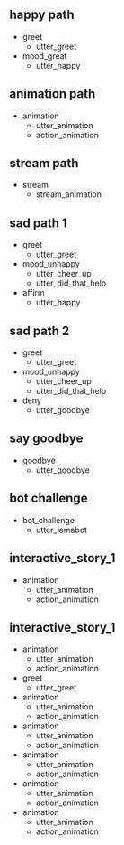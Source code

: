 ## happy path
* greet
  - utter_greet
* mood_great
  - utter_happy

## animation path
 * animation
    - utter_animation
    - action_animation
## stream path
 * stream
    - stream_animation

## sad path 1
* greet
  - utter_greet
* mood_unhappy
  - utter_cheer_up
  - utter_did_that_help
* affirm
  - utter_happy

## sad path 2
* greet
  - utter_greet
* mood_unhappy
  - utter_cheer_up
  - utter_did_that_help
* deny
  - utter_goodbye

## say goodbye
* goodbye
  - utter_goodbye

## bot challenge
* bot_challenge
  - utter_iamabot

## interactive_story_1
* animation
    - utter_animation
    - action_animation

## interactive_story_1
* animation
    - utter_animation
    - action_animation
* greet
    - utter_greet
* animation
    - utter_animation
    - action_animation
* animation
    - utter_animation
    - action_animation
* animation
    - utter_animation
    - action_animation
* animation
    - utter_animation
    - action_animation
* animation
    - utter_animation
    - action_animation
